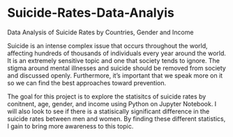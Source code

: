 # Suicide-Rates-Data-Analyis
Data Analysis of Suicide Rates by Countries, Gender and Income

Suicide is an intense complex issue that occurs throughout the world, affecting hundreds of thousands of individuals every year around the world. It is an extremely sensitive topic and one that society tends to ignore. The stigma around mental illnesses and suicide should be removed from society and discussed openly. Furthermore, it’s important that we speak more on it so we can find the best approaches toward prevention.

The goal for this project is to explore the statisitcs of suicide rates by conitnent, age, gender, and income using Python on Jupyter Notebook. I will also look to see if there is a statisically significant difference in the suicide rates between men and women. By finding these different statistics, I gain to bring more awareness to this topic.
